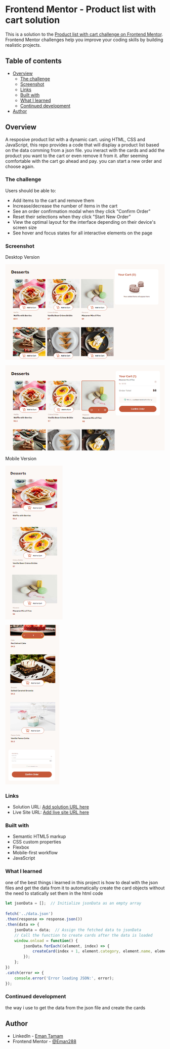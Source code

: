 # Frontend Mentor - Product list with cart solution

This is a solution to the [Product list with cart challenge on Frontend Mentor](https://www.frontendmentor.io/challenges/product-list-with-cart-5MmqLVAp_d). Frontend Mentor challenges help you improve your coding skills by building realistic projects. 

## Table of contents

- [Overview](#overview)
  - [The challenge](#the-challenge)
  - [Screenshot](#screenshot)
  - [Links](#links)
  - [Built with](#built-with)
  - [What I learned](#what-i-learned)
  - [Continued development](#continued-development)
- [Author](#author)

## Overview

A resposive product list with a dynamic cart. using HTML, CSS and JavaScript, this repo provides a code that will display a product list based on the data comming from a json file. you ineract with the cards and add the product you want to the cart or even remove it from it. after seeming comfortable with the cart go ahead and pay. you can start a new order and choose again.

### The challenge

Users should be able to:

- Add items to the cart and remove them
- Increase/decrease the number of items in the cart
- See an order confirmation modal when they click "Confirm Order"
- Reset their selections when they click "Start New Order"
- View the optimal layout for the interface depending on their device's screen size
- See hover and focus states for all interactive elements on the page

### Screenshot

Desktop Version

![](screenShots/product-list-desktop.png)

![](screenShots/product-list-desktop-2.png)

Mobile Version

![](screenShots/product-list-mobile-1.png)

![](screenShots/product-list-mobile-2.png)

### Links

- Solution URL: [Add solution URL here](https://github.com/Eman288/Responsive-Product-List-with-Dynamic-Cart)
- Live Site URL: [Add live site URL here](https://your-live-site-url.com)


### Built with

- Semantic HTML5 markup
- CSS custom properties
- Flexbox
- Mobile-first workflow
- JavaScript

### What I learned

one of the best things i learned in this project is how to deal with the json files and get the data from it to automatically create the card objects without the need to statically set them in the html code 


```js
let jsonData = [];  // Initialize jsonData as an empty array

fetch('../data.json')
.then(response => response.json())
.then(data => {
    jsonData = data;  // Assign the fetched data to jsonData
    // Call the function to create cards after the data is loaded
    window.onload = function() {
        jsonData.forEach((element, index) => {
            createCard(index + 1, element.category, element.name, element.price, element.image.desktop);
        });
    };
})
.catch(error => {
    console.error('Error loading JSON:', error);
});
```

### Continued development

the way i use to get the data from the json file and create the cards

## Author

- LinkedIn - [Eman Tamam](https://www.linkedin.com/in/eman-tamam-47a2a9241/)
- Frontend Mentor - [@Eman288](https://www.frontendmentor.io/profile/Eman288)
